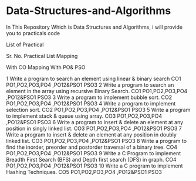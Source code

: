 # Data-Structures-and-Algorithms
In This Repository Which is Data Structures and Algorithms, i will provide you to practicals code 

List of Practical

Sr.
No. Practical List Mapping

With CO Mapping With PO& PSO

1 Write a program to search an element using linear &
binary search CO1 PO1,PO2,PO3,PO4 ,PO12&PSO1 PSO3
2 Write a program to search an element in the array using
recursive Binary Search. CO1 PO1,PO2,PO3,PO4 ,PO12&PSO1 PSO3
3 Write a program to implement bubble sort. CO2 PO1,PO2,PO3,PO4 ,PO12&PSO1 PSO3
4 Write a program to implement selection sort. CO2 PO1,PO2,PO3,PO4 ,PO12&PSO1 PSO3
5 Write a program to implement stack & queue using
array. CO3 PO1,PO2,PO3,PO4 ,PO12&PSO1 PSO3
6 Write a program to insert & delete an element at any
position in singly linked list. CO3 PO1,PO2,PO3,PO4 ,PO12&PSO1 PSO3
7 Write a program to insert & delete an element at any
position in doubly linked list. CO3 PO1,PO2,PO3,PO4 ,PO12&PSO1 PSO3
8 Write a program to find the inorder, preorder and
postorder traversal of a binary tree. CO4 PO1,PO2,PO3,PO4 ,PO12&PSO1 PSO3
9 Write a C Program to implement Breadth First Search
(BFS) and Depth first search (DFS) in graph. CO4 PO1,PO2,PO3,PO4 ,PO12&PSO1 PSO3
10 Write a C program to implement Hashing Techniques. CO5 PO1,PO2,PO3,PO4 ,PO12&PSO1 PSO3
